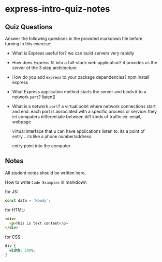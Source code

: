 # express-intro-quiz-notes

## Quiz Questions

Answer the following questions in the provided markdown file before turning in this exercise:

- What is Express useful for?
  we can build servers very rapidly
- How does Express fit into a full-stack web application?
  it provides us the server of the 3 step architecture
- How do you add `express` to your package dependencies?
  npm install express
- What Express application method starts the server and binds it to a network `port`?
  listen()
- What is a network `port`?
  a virtual point where network connections start and end. each port is associated with a specific process or service. they let computers differentiate between diff kinds of traffic ex: email, webpage

  virtual interface that u can have applications listen to. its a point of entry... its like a phone number/address

  entry point into the computer

## Notes

All student notes should be written here.

How to write `Code Examples` in markdown

for JS:

```javascript
const data = 'Howdy';
```

for HTML:

```html
<div>
  <p>This is text content</p>
</div>
```

for CSS:

```css
div {
  width: 100%;
}
```

